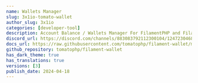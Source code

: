 ```yaml
---
name: Wallets Manager
slug: 3x1io-tomato-wallet
author_slug: 3x1io
categories: [developer-tool]
description: Account Balance / Wallets Manager For FilamentPHP and Filament Account Builder
discord_url: https://discord.com/channels/883083792112300104/1247230468475326524
docs_url: https://raw.githubusercontent.com/tomatophp/filament-wallet/master/README.md
github_repository: tomatophp/filament-wallet
has_dark_theme: true
has_translations: true
versions: [3]
publish_date: 2024-04-18
---
```

